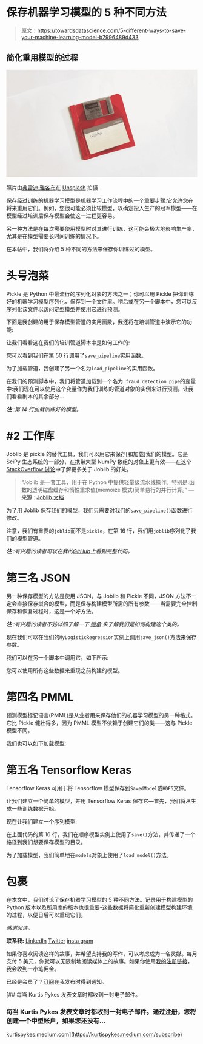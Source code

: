 # 保存机器学习模型的 5 种不同方法

> 原文：<https://towardsdatascience.com/5-different-ways-to-save-your-machine-learning-model-b7996489d433>

## 简化重用模型的过程

![](img/e57e65cb37b42f8bc7e479a330075223.png)

照片由[弗雷迪·雅各布](https://unsplash.com/@thefredyjacob?utm_source=medium&utm_medium=referral)在 [Unsplash](https://unsplash.com?utm_source=medium&utm_medium=referral) 拍摄

保存经过训练的机器学习模型是机器学习工作流程中的一个重要步骤:它允许您在将来重用它们。例如，您很可能必须比较模型，以确定投入生产的冠军模型——在模型经过培训后保存模型会使这一过程更容易。

另一种方法是在每次需要使用模型时对其进行训练，这可能会极大地影响生产率，尤其是在模型需要长时间训练的情况下。

在本帖中，我们将介绍 5 种不同的方法来保存你训练过的模型。

# 头号泡菜

Pickle 是 Python 中最流行的序列化对象的方法之一；你可以用 Pickle 把你训练好的机器学习模型序列化，保存到一个文件里。稍后或在另一个脚本中，您可以反序列化该文件以访问定型模型并使用它进行预测。

下面是我创建的用于保存模型管道的实用函数，我还将在培训管道中演示它的功能:

让我们看看这在我们的培训管道脚本中是如何工作的:

您可以看到我们在第 50 行调用了`save_pipeline`实用函数。

为了加载管道，我创建了另一个名为`load_pipeline`的实用函数。

在我们的预测脚本中，我们将管道加载到一个名为`_fraud_detection_pipe`的变量中:我们现在可以使用这个变量作为我们训练的管道对象的实例来进行预测。让我们看看剧本的其余部分…

***注*** *:第 14 行加载训练好的模型。*

# #2 工作库

Joblib 是 pickle 的替代工具，我们可以用它来保存[和加载]我们的模型。它是 SciPy 生态系统的一部分，在携带大型 NumPy 数组的对象上更有效——在这个 [StackOverflow 讨论](https://stackoverflow.com/questions/12615525/what-are-the-different-use-cases-of-joblib-versus-pickle#:~:text=joblib%20is%20usually,zlib%20or%20lz4.)中了解更多关于 Joblib 的好处。

> “Joblib 是一套工具，用于在 Python 中提供轻量级流水线操作。特别是:函数的透明磁盘缓存和惰性重求值(memoize 模式)简单易行的并行计算。”
> — **来源** : [Joblib 文档](https://joblib.readthedocs.io/)

为了用 Joblib 保存我们的模型，我们只需要对我们的`save_pipeline()`函数进行修改。

注意，我们有重要的`joblib`而不是`pickle`，在第 16 行，我们用`joblib`序列化了我们的模型管道。

***注*** *:有兴趣的读者可以在我的*[*GitHub*](https://github.com/kurtispykes/fraud-detection-project)*上看到完整代码。*

# 第三名 JSON

另一种保存模型的方法是使用 JSON。与 Joblib 和 Pickle 不同，JSON 方法不一定会直接保存拟合的模型，而是保存构建模型所需的所有参数——当需要完全控制保存和恢复过程时，这是一个好方法。

***注*** *:有兴趣的读者不妨详细了解一下* [*继承*](https://medium.com/geekculture/inheritance-getting-to-grips-with-oop-in-python-2ec35b52570#:~:text=the%20super()%20function.-,The%20super()%20function,-The%20super()) *来了解我们是如何构建这个类的。*

现在我们可以在我们的`MyLogisticRegression`实例上调用`save_json()`方法来保存参数。

我们可以在另一个脚本中调用它，如下所示:

您可以使用所有这些数据来重现之前构建的模型。

# 第四名 PMML

预测模型标记语言(PMML)是从业者用来保存他们的机器学习模型的另一种格式。它比 Pickle 健壮得多，因为 PMML 模型不依赖于创建它们的类——这与 Pickle 模型不同。

我们也可以如下加载模型:

# 第五名 Tensorflow Keras

Tensorflow Keras 可用于将 Tensorflow 模型保存到`SavedModel`或`HDF5`文件。

让我们建立一个简单的模型，并用 Tensorflow Keras 保存它—首先，我们将从生成一些训练数据开始。

现在让我们建立一个序列模型:

在上面代码的第 16 行，我们在顺序模型实例上使用了`save()`方法，并传递了一个路径到我们想要保存模型的目录。

为了加载模型，我们简单地在`models`对象上使用了`load_model()`方法。

# 包裹

在本文中，我们讨论了保存机器学习模型的 5 种不同方法。记录用于构建模型的 Python 版本以及所用库的版本也很重要-这些数据将简化重新创建模型构建环境的过程，以便日后可以重现它们。

*感谢阅读。*

**联系我:**
[LinkedIn](https://www.linkedin.com/in/kurtispykes/)
[Twitter](https://twitter.com/KurtisPykes)
[insta gram](https://www.instagram.com/kurtispykes/)

如果你喜欢阅读这样的故事，并希望支持我的写作，可以考虑成为一名灵媒。每月支付 5 美元，你就可以无限制地阅读媒体上的故事。如果你使用[我的注册链接](https://kurtispykes.medium.com/membership)，我会收到一小笔佣金。

已经是会员了？[订阅](https://kurtispykes.medium.com/subscribe)在我发布时得到通知。

[](https://kurtispykes.medium.com/subscribe) [## 每当 Kurtis Pykes 发表文章时都收到一封电子邮件。

### 每当 Kurtis Pykes 发表文章时都收到一封电子邮件。通过注册，您将创建一个中型帐户，如果您还没有…

kurtispykes.medium.com](https://kurtispykes.medium.com/subscribe)